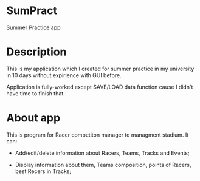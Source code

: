 # SumPract
Summer Practice app


# Description
This is my application which I created for summer practice in my university in 10 days without expirience with GUI before.

Application is fully-worked except SAVE/LOAD data function cause I didn't have time to finish that.


# About app
This is program for Racer competiton manager to managment stadium. It can:

* Add/edit/delete information about Racers, Teams, Tracks and Events;

* Display information about them, Teams composition, points of Racers, best Recers in Tracks;
